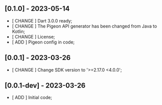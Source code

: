 ## [0.1.0] - 2023-05-14
- [ CHANGE ] Dart 3.0.0 ready;
- [ CHANGE ] The Pigeon API generator has been changed from Java to Kotlin;
- [ CHANGE ] License;
- [ ADD ] Pigeon config in code;

## [0.0.1] - 2023-03-26
- [ CHANGE ] Change SDK version to '>=2.17.0 <4.0.0';

## [0.0.1-dev] - 2023-03-26
- [ ADD ] Initial code;